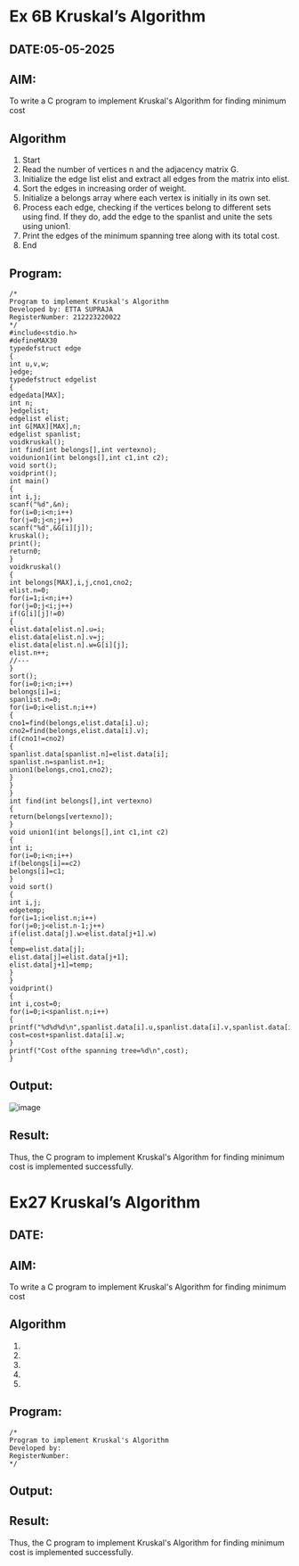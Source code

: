 # Ex 6B Kruskal’s Algorithm
## DATE:05-05-2025
## AIM:
To write a C program to implement Kruskal's Algorithm for finding minimum cost

## Algorithm
1. Start
2. Read the number of vertices n and the adjacency matrix G.
3. Initialize the edge list elist and extract all edges from the matrix into elist.
4. Sort the edges in increasing order of weight.
5. Initialize a belongs array where each vertex is initially in its own set.
6. Process each edge, checking if the vertices belong to different sets using find. If they do, add 
the edge to the spanlist and unite the sets using union1.
7. Print the edges of the minimum spanning tree along with its total cost.
8. End

## Program:
```
/*
Program to implement Kruskal's Algorithm
Developed by: ETTA SUPRAJA
RegisterNumber: 212223220022
*/
#include<stdio.h> 
#defineMAX30
typedefstruct edge
{
int u,v,w;
}edge;
typedefstruct edgelist
{
edgedata[MAX]; 
int n;
}edgelist; 
edgelist elist;
int G[MAX][MAX],n;
edgelist spanlist;
voidkruskal();
int find(int belongs[],int vertexno); 
voidunion1(int belongs[],int c1,int c2);
void sort(); 
voidprint();
int main()
{
int i,j; 
scanf("%d",&n); 
for(i=0;i<n;i++) 
for(j=0;j<n;j++) 
scanf("%d",&G[i][j]); 
kruskal();
print(); 
return0;
}
voidkruskal()
{
int belongs[MAX],i,j,cno1,cno2; 
elist.n=0;
for(i=1;i<n;i++) 
for(j=0;j<i;j++) 
if(G[i][j]!=0)
{
elist.data[elist.n].u=i; 
elist.data[elist.n].v=j; 
elist.data[elist.n].w=G[i][j]; 
elist.n++;
//---
}
sort(); 
for(i=0;i<n;i++) 
belongs[i]=i; 
spanlist.n=0; 
for(i=0;i<elist.n;i++)
{
cno1=find(belongs,elist.data[i].u); 
cno2=find(belongs,elist.data[i].v); 
if(cno1!=cno2)
{
spanlist.data[spanlist.n]=elist.data[i]; 
spanlist.n=spanlist.n+1; 
union1(belongs,cno1,cno2);
}
}
}
int find(int belongs[],int vertexno)
{
return(belongs[vertexno]);
}
void union1(int belongs[],int c1,int c2)
{
int i; 
for(i=0;i<n;i++) 
if(belongs[i]==c2) 
belongs[i]=c1;
}
void sort()
{
int i,j; 
edgetemp;
for(i=1;i<elist.n;i++) 
for(j=0;j<elist.n-1;j++) 
if(elist.data[j].w>elist.data[j+1].w)
{
temp=elist.data[j]; 
elist.data[j]=elist.data[j+1]; 
elist.data[j+1]=temp;
}
}
voidprint()
{
int i,cost=0; 
for(i=0;i<spanlist.n;i++)
{
printf("%d%d%d\n",spanlist.data[i].u,spanlist.data[i].v,spanlist.data[i].w); 
cost=cost+spanlist.data[i].w;
}
printf("Cost ofthe spanning tree=%d\n",cost);
}
```

## Output:
![image](https://github.com/user-attachments/assets/1a413b0c-96a4-41a4-8de1-701bae26a9f6)



## Result:
Thus, the C program to implement Kruskal's Algorithm for finding minimum cost is implemented successfully.
# Ex27 Kruskal’s Algorithm
## DATE:
## AIM:
To write a C program to implement Kruskal's Algorithm for finding minimum cost

## Algorithm
1. 
2. 
3. 
4.  
5.   

## Program:
```
/*
Program to implement Kruskal's Algorithm
Developed by: 
RegisterNumber:  
*/
```

## Output:



## Result:
Thus, the C program to implement Kruskal's Algorithm for finding minimum cost is implemented successfully.
